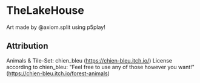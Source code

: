 # TheLakeHouse

Art made by @axiom.split using p5play!

## Attribution

Animals & Tile-Set: chien_bleu (https://chien-bleu.itch.io/) License according to chien_bleu: "Feel free to use any of those however you want!" (https://chien-bleu.itch.io/forest-animals)
